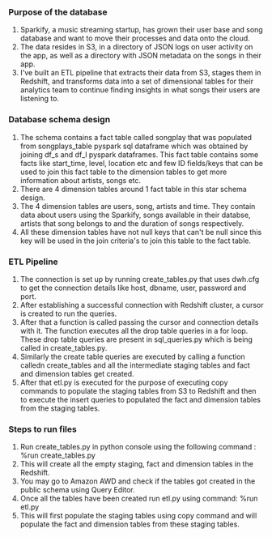 ### Purpose of the database
1. Sparkify, a music streaming startup, has grown their user base and song database and want to move their processes and data onto the cloud. 
2. The data resides in S3, in a directory of JSON logs on user activity on the app, as well as a directory with JSON metadata on the songs in their app.
3. I've built an ETL pipeline that extracts their data from S3, stages them in Redshift, and transforms data into a set of dimensional tables for their analytics team to continue finding insights in what songs their users are listening to. 


### Database schema design 
1. The schema contains a fact table called songplay that was populated from songplays_table pyspark sql dataframe which was obtained by joining df_s and df_l pyspark dataframes. This fact table contains some facts like start_time, level, location etc and few ID fields/keys that can be used to join this fact table to the dimension tables to get more information about artists, songs etc.
2. There are 4 dimension tables around 1 fact table in this star schema design.
3. The 4 dimension tables are users, song, artists and time. They contain data about users using the Sparkify, songs available in their databse, artists that song belongs to and the duration of songs respectively.
4. All these dimension tables have not null keys that can't be null since this key will be used in the join criteria's to join this table to the fact table.


### ETL Pipeline
1. The connection is set up by running create_tables.py that uses dwh.cfg to get the connection details like host, dbname, user, password and port.
2. After establishing a successful connection with Redshift cluster, a cursor is created to run the queries.
3. After that a function is called passing the cursor and connection details with it. The function executes all the drop table queries in a for loop. These drop table queries are present in sql_queries.py which is being called in create_tables.py.
4. Similarly the create table queries are executed by calling a function calledn create_tables and all the intermediate staging tables and fact and dimension tables get created.
5. After that etl.py is executed for the purpose of executing copy commands to populate the staging tables from S3 to Redshift and then to execute the insert queries to populated the fact and dimension tables from the staging tables.


### Steps to run files
1. Run create_tables.py in python console using the following command : %run create_tables.py
2. This will create all the empty staging, fact and dimension tables in the Redshift.
3. You may go to Amazon AWD and check if the tables got created in the public schema using Query Editor.
4. Once all the tables have been created run etl.py using command: %run etl.py
5. This will first populate the staging tables using copy command and will populate the fact and dimension tables from these staging tables.